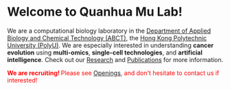 ---
---
# Welcome to Quanhua Mu Lab!

We are a computational biology laboratory in the [Department of Applied Biology and Chemical Technology (ABCT)](https://www.polyu.edu.hk/abct/), the [Hong Kong Polytechnic University (PolyU)](https://www.polyu.edu.hk/). We are especially interested in understanding **cancer evolution** using **multi-omics**, **single-cell technologies**, and **artificial intelligence**. Check out our [Research](/research) and [Publications](/publications) for more information.

<span style="color:red"><strong>We are recruiting! </strong> Please see [Openings](/contact), and don't hesitate to contact us if interested!</span>
